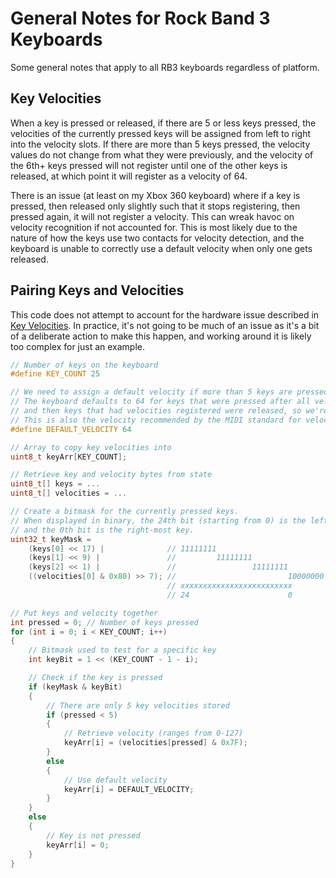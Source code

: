 # General Notes for Rock Band 3 Keyboards

Some general notes that apply to all RB3 keyboards regardless of platform.

## Key Velocities

When a key is pressed or released, if there are 5 or less keys pressed, the velocities of the currently pressed keys will be assigned from left to right into the velocity slots. If there are more than 5 keys pressed, the velocity values do not change from what they were previously, and the velocity of the 6th+ keys pressed will not register until one of the other keys is released, at which point it will register as a velocity of 64.

There is an issue (at least on my Xbox 360 keyboard) where if a key is pressed, then released only slightly such that it stops registering, then pressed again, it will not register a velocity. This can wreak havoc on velocity recognition if not accounted for. This is most likely due to the nature of how the keys use two contacts for velocity detection, and the keyboard is unable to correctly use a default velocity when only one gets released.

## Pairing Keys and Velocities

This code does not attempt to account for the hardware issue described in [Key Velocities](#key-velocities). In practice, it's not going to be much of an issue as it's a bit of a deliberate action to make this happen, and working around it is likely too complex for just an example.

```cpp
// Number of keys on the keyboard
#define KEY_COUNT 25

// We need to assign a default velocity if more than 5 keys are pressed.
// The keyboard defaults to 64 for keys that were pressed after all velocities filled up
// and then keys that had velocities registered were released, so we're using the same here.
// This is also the velocity recommended by the MIDI standard for velocity-insensitive devices.
#define DEFAULT_VELOCITY 64

// Array to copy key velocities into
uint8_t keyArr[KEY_COUNT];

// Retrieve key and velocity bytes from state
uint8_t[] keys = ...
uint8_t[] velocities = ...

// Create a bitmask for the currently pressed keys.
// When displayed in binary, the 24th bit (starting from 0) is the left-most key,
// and the 0th bit is the right-most key.
uint32_t keyMask =
    (keys[0] << 17) |              // 11111111
    (keys[1] << 9) |               //         11111111
    (keys[2] << 1) |               //                 11111111
    ((velocities[0] & 0x80) >> 7); //                         10000000
                                   // xxxxxxxxxxxxxxxxxxxxxxxxx
                                   // 24                      0

// Put keys and velocity together
int pressed = 0; // Number of keys pressed
for (int i = 0; i < KEY_COUNT; i++)
{
    // Bitmask used to test for a specific key
    int keyBit = 1 << (KEY_COUNT - 1 - i);

    // Check if the key is pressed
    if (keyMask & keyBit)
    {
        // There are only 5 key velocities stored
        if (pressed < 5)
        {
            // Retrieve velocity (ranges from 0-127)
            keyArr[i] = (velocities[pressed] & 0x7F);
        }
        else
        {
            // Use default velocity
            keyArr[i] = DEFAULT_VELOCITY;
        }
    }
    else
    {
        // Key is not pressed
        keyArr[i] = 0;
    }
}
```
